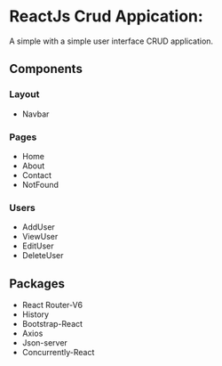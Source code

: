  # ReactJs Crud Appication:
 A simple with a simple user interface CRUD application.
 
 ## Components
 
 ### Layout
 - Navbar
 
 ### Pages
 - Home
 - About
 - Contact
 - NotFound
 
 ### Users
 - AddUser
 - ViewUser
 - EditUser
 - DeleteUser
 
 ## Packages
 - React Router-V6
 - History
 - Bootstrap-React
 - Axios
 - Json-server
 - Concurrently-React
 
 
 

